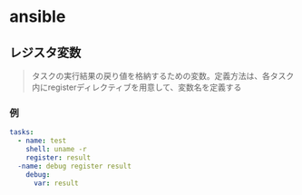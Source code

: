 # ansible

## レジスタ変数
> タスクの実行結果の戻り値を格納するための変数。定義方法は、各タスク内にregisterディレクティブを用意して、変数名を定義する

### 例

```yml
tasks:
  - name: test
    shell: uname -r
    register: result
  -name: debug register result
    debug:
      var: result
```
